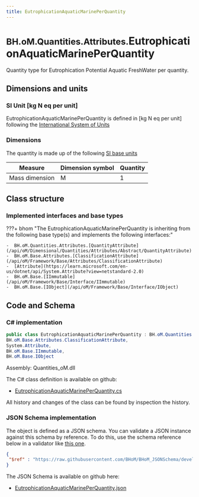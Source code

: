 ```yaml
---
title: EutrophicationAquaticMarinePerQuantity
---
```


# <small>BH.oM.Quantities.Attributes.</small>**EutrophicationAquaticMarinePerQuantity**

Quantity type for Eutrophication Potential Aquatic FreshWater per quantity.

## Dimensions and units

### SI Unit [kg N eq per unit]

EutrophicationAquaticMarinePerQuantity is defined in [kg N eq per unit] following the [International System of Units](https://en.wikipedia.org/wiki/International_System_of_Units) 

### Dimensions

The quantity is made up of the following [SI base units](https://en.wikipedia.org/wiki/SI_base_unit)

| Measure        | Dimension symbol | Quantity |
|------------------|--------|----------|
| Mass dimension |  M  |1  |

## Class structure

### Implemented interfaces and base types

???+ bhom "The EutrophicationAquaticMarinePerQuantity is inheriting from the following base type(s) and implements the following interfaces:"

    -  BH.oM.Quantities.Attributes.[QuantityAttribute](/api/oM/Dimensional/Quantities/Attributes/Abstract/QuantityAttribute)
    -  BH.oM.Base.Attributes.[ClassificationAttribute](/api/oM/Framework/Base/Attributes/ClassificationAttribute)
    -  [Attribute](https://learn.microsoft.com/en-us/dotnet/api/System.Attribute?view=netstandard-2.0)
    -  BH.oM.Base.[IImmutable](/api/oM/Framework/Base/Interface/IImmutable)
    -  BH.oM.Base.[IObject](/api/oM/Framework/Base/Interface/IObject)




## Code and Schema

### C# implementation

``` C# title="C#"
public class EutrophicationAquaticMarinePerQuantity : BH.oM.Quantities.Attributes.QuantityAttribute,
BH.oM.Base.Attributes.ClassificationAttribute,
System.Attribute,
BH.oM.Base.IImmutable,
BH.oM.Base.IObject
```

Assembly: Quantities_oM.dll

The C# class definition is available on github:

- [EutrophicationAquaticMarinePerQuantity.cs](https://github.com/BHoM/BHoM/blob/develop/Quantities_oM/Attributes\EutrophicationAquaticMarinePerQuantity.cs)

All history and changes of the class can be found by inspection the history.
### JSON Schema implementation

The object is defined as a JSON schema. You can validate a JSON instance against this schema by reference. To do this, use the schema reference below in a validator like [this one](https://www.jsonschemavalidator.net/).

``` json title="JSON Schema"
{
 "$ref" : "https://raw.githubusercontent.com/BHoM/BHoM_JSONSchema/develop/Quantities_oM/Attributes/EutrophicationAquaticMarinePerQuantity.json"
}
```

The JSON Schema is available on github here:

- [EutrophicationAquaticMarinePerQuantity.json](https://github.com/BHoM/BHoM_JSONSchema/blob/develop/Quantities_oM/Attributes/EutrophicationAquaticMarinePerQuantity.json)
